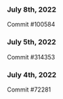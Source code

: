 ### July 8th, 2022

Commit #100584

### July 5th, 2022

Commit #314353


### July 4th, 2022

Commit #72281
